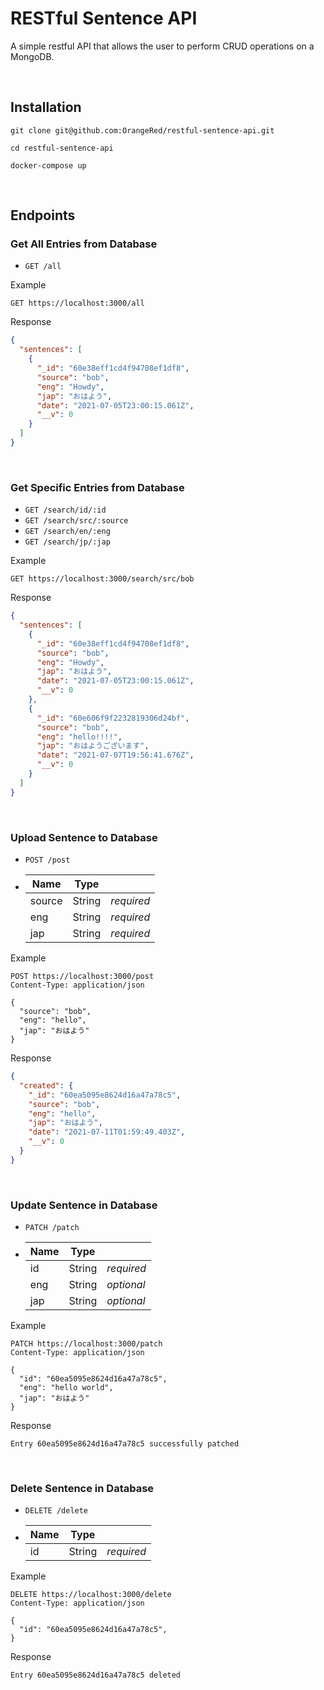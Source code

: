 # RESTful Sentence API

A simple restful API that allows the user to perform CRUD operations on a MongoDB.

<br>

## Installation

```
git clone git@github.com:OrangeRed/restful-sentence-api.git

cd restful-sentence-api

docker-compose up
```

<br>

## Endpoints

### Get All Entries from Database

- `GET /all`

Example

```http
GET https://localhost:3000/all
```

Response

```json
{
  "sentences": [
    {
      "_id": "60e38eff1cd4f94708ef1df8",
      "source": "bob",
      "eng": "Howdy",
      "jap": "おはよう",
      "date": "2021-07-05T23:00:15.061Z",
      "__v": 0
    }
  ]
}
```

<br>

### Get Specific Entries from Database

- `GET /search/id/:id`
- `GET /search/src/:source`
- `GET /search/en/:eng`
- `GET /search/jp/:jap`

Example

```http
GET https://localhost:3000/search/src/bob
```

Response

```json
{
  "sentences": [
    {
      "_id": "60e38eff1cd4f94708ef1df8",
      "source": "bob",
      "eng": "Howdy",
      "jap": "おはよう",
      "date": "2021-07-05T23:00:15.061Z",
      "__v": 0
    },
    {
      "_id": "60e606f9f2232819306d24bf",
      "source": "bob",
      "eng": "hello!!!!",
      "jap": "おはようございます",
      "date": "2021-07-07T19:56:41.676Z",
      "__v": 0
    }
  ]
}
```

<br>

### Upload Sentence to Database

- `POST /post`
- | Name   | Type   |            |
  | ------ | ------ | ---------- |
  | source | String | _required_ |
  | eng    | String | _required_ |
  | jap    | String | _required_ |

Example

```http
POST https://localhost:3000/post
Content-Type: application/json

{
  "source": "bob",
  "eng": "hello",
  "jap": "おはよう"
}
```

Response

```json
{
  "created": {
    "_id": "60ea5095e8624d16a47a78c5",
    "source": "bob",
    "eng": "hello",
    "jap": "おはよう",
    "date": "2021-07-11T01:59:49.403Z",
    "__v": 0
  }
}
```

<br>

### Update Sentence in Database

- `PATCH /patch`
- | Name | Type   |            |
  | ---- | ------ | ---------- |
  | id   | String | _required_ |
  | eng  | String | _optional_ |
  | jap  | String | _optional_ |

Example

```http
PATCH https://localhost:3000/patch
Content-Type: application/json

{
  "id": "60ea5095e8624d16a47a78c5",
  "eng": "hello world",
  "jap": "おはよう"
}
```

Response

```
Entry 60ea5095e8624d16a47a78c5 successfully patched
```

<br>

### Delete Sentence in Database

- `DELETE /delete`
- | Name | Type   |            |
  | ---- | ------ | ---------- |
  | id   | String | _required_ |

Example

```http
DELETE https://localhost:3000/delete
Content-Type: application/json

{
  "id": "60ea5095e8624d16a47a78c5",
}
```

Response

```
Entry 60ea5095e8624d16a47a78c5 deleted
```
